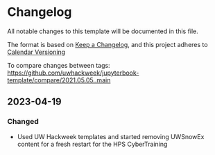 # Changelog

All notable changes to this template will be documented in this file.

The format is based on [Keep a Changelog](https://keepachangelog.com/en/1.0.0/),
and this project adheres to [Calendar Versioning](https://calver.org)

To compare changes between tags:
https://github.com/uwhackweek/jupyterbook-template/compare/2021.05.05..main

## 2023-04-19

### Changed
- Used UW Hackweek templates and started removing UWSnowEx content for a fresh restart for the HPS CyberTraining